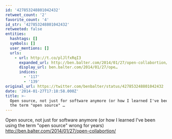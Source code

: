 ```yaml
---
id: '427853248801042432'
retweet_count: '2'
favorite_count: '4'
id_str: '427853248801042432'
retweeted: false
entities:
  hashtags: []
  symbols: []
  user_mentions: []
  urls:
    - url: http://t.co/plJlfxRqI3
      expanded_url: http://ben.balter.com/2014/01/27/open-collabortion/
      display_url: ben.balter.com/2014/01/27/ope…
      indices:
        - '117'
        - '139'
original_url: https://twitter.com/benbalter/status/427853248801042432
date: '2014-01-27T17:18:58.000Z'
title: >-
  Open source, not just for software anymore (or how I learned I've been using
  the term "open source" …
---
```


Open source, not just for software anymore (or how I learned I've been using the term "open source" wrong for years) http://ben.balter.com/2014/01/27/open-collabortion/
